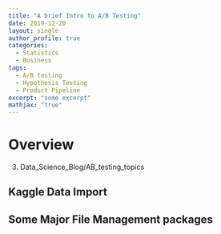 ```yaml
---
title: "A brief Intro to A/B Testing"
date: 2019-12-20
layout: single
author_profile: true
categories:
  - Statistics
  - Business
tags: 
  - A/B testing
  - Hypothesis Testing
  - Product Pipeline
excerpt: "some excerpt"
mathjax: "true"
---
```

# Overview
3. Data_Science_Blog/AB_testing_topics
## Kaggle Data Import

## Some Major File Management packages